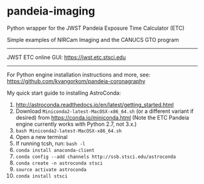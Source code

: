 # pandeia-imaging
Python wrapper for the JWST Pandeia Exposure Time Calculator (ETC)

Simple examples of NIRCam Imaging and the CANUCS GTO program

---

JWST ETC online GUI:
https://jwst.etc.stsci.edu

---

For Python engine installation instructions and more, see:
https://github.com/kvangorkom/pandeia-coronagraphy

My quick start guide to installing AstroConda:
1. http://astroconda.readthedocs.io/en/latest/getting_started.html
1. Download `Miniconda2-latest-MacOSX-x86_64.sh` (or a different variant if desired) from https://conda.io/miniconda.html
(Note the ETC Pandeia engine currently works with Python 2.7, not 3.x.)
1. `bash Miniconda2-latest-MacOSX-x86_64.sh`
1. Open a new terminal
1. If running tcsh, run: `bash -l`
1. `conda install anaconda-client`
1. `conda config --add channels http://ssb.stsci.edu/astroconda`
1. `conda create -n astroconda stsci`
1. `source activate astroconda`
1. `conda install stsci`
